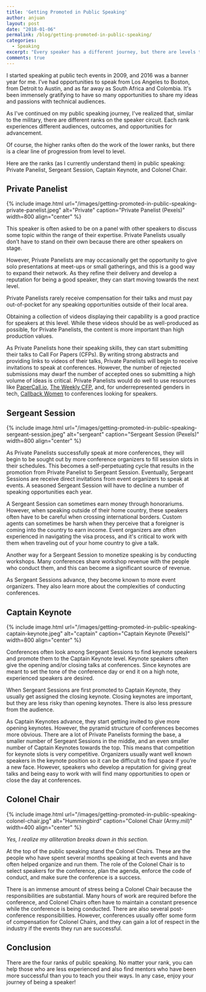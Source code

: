 ```yaml
---
title: 'Getting Promoted in Public Speaking'
author: anjuan
layout: post
date: "2018-01-06"
permalink: /blog/getting-promoted-in-public-speaking/
categories:
  - Speaking
excerpt: "Every speaker has a different journey, but there are levels to public speaking that almost everyone has to navigate."
comments: true
---
```


I started speaking at public tech events in 2009, and 2016 was a banner year for me. I’ve had opportunities to speak from Los Angeles to Boston, from Detroit to Austin, and as far away as South Africa and Colombia. It's been immensely gratifying to have so many opportunities to share my ideas and passions with technical audiences.

As I've continued on my public speaking journey, I've realized that, similar to the military, there are different ranks on the speaker circuit. Each rank experiences different audiences, outcomes, and opportunities for advancement.

Of course, the higher ranks often do the work of the lower ranks, but there is a clear line of progression from level to level.

Here are the ranks (as I currently understand them) in public speaking: Private Panelist, Sergeant Session, Captain Keynote, and Colonel Chair.

## Private Panelist

{% include image.html url="/images/getting-promoted-in-public-speaking-private-panelist.jpeg" alt="Private" caption="Private Panelist (Pexels)" width=800 align="center" %}

This speaker is often asked to be on a panel with other speakers to discuss some topic within the range of their expertise. Private Panelists usually don’t have to stand on their own because there are other speakers on stage.

However, Private Panelists are may occasionally get the opportunity to give solo presentations at meet-ups or small gatherings, and this is a good way to expand their network. As they refine their delivery and develop a reputation for being a good speaker, they can start moving towards the next level. 

Private Panelists rarely receive compensation for their talks and must pay out-of-pocket for any speaking opportunities outside of their local area.

Obtaining a collection of videos displaying their capability is a good practice for speakers at this level. While these videos should be as well-produced as possible, for Private Panelists, the content is more important than high production values.

As Private Panelists hone their speaking skills, they can start submitting their talks to Call For Papers (CFPs). By writing strong abstracts and providing links to videos of their talks, Private Panelists will begin to receive invitations to speak at conferences. However, the number of rejected submissions may dwarf the number of accepted ones so submitting a high volume of ideas is critical. Private Panelists would do well to use resources like [PaperCall.io](https://www.papercall.io/), [The Weekly CFP](http://theweeklycfp.com/), and, for underrepresented genders in tech, [Callback Women](http://www.callbackwomen.com/) to conferences looking for speakers.


## Sergeant Session

{% include image.html url="/images/getting-promoted-in-public-speaking-sergeant-session.jpeg" alt="sergeant" caption="Sergeant Session (Pexels)" width=800 align="center" %}

As Private Panelists successfully speak at more conferences, they will begin to be sought out by more conference organizers to fill session slots in their schedules. This becomes a self-perpetuating cycle that results in the promotion from Private Panelist to Sergeant Session. Eventually, Sergeant Sessions are receive direct invitations from event organizers to speak at events. A seasoned Sergeant Session will have to decline a number of speaking opportunities each year.

A Sergeant Session can sometimes earn money through honorariums. However, when speaking outside of their home country, these speakers often have to be careful when crossing international borders. Custom agents can sometimes be harsh when they perceive that a foreigner is coming into the country to earn income. Event organizers are often experienced in navigating the visa process, and it's critical to work with them when traveling out of your home country to give a talk.

Another way for a Sergeant Session to monetize speaking is by conducting workshops. Many conferences share workshop revenue with the people who conduct them, and this can become a significant source of revenue.

As Sergeant Sessions advance, they become known to more event organizers. They also learn more about the complexities of conducting conferences.

## Captain Keynote 

{% include image.html url="/images/getting-promoted-in-public-speaking-captain-keynote.jpeg" alt="captain" caption="Captain Keynote (Pexels)" width=800 align="center" %}

Conferences often look among Sergeant Sessions to find keynote speakers and promote them to the Captain Keynote level. Keynote speakers often give the opening and/or closing talks at conferences. Since keynotes are meant to set the tone of the conference day or end it on a high note, experienced speakers are desired.

When Sergeant Sessions are first promoted to Captain Keynote, they usually get assigned the closing keynote. Closing keynotes are important, but they are less risky than opening keynotes. There is also less pressure from the audience.

As Captain Keynotes advance, they start getting invited to give more opening keynotes. However, the pyramid structure of conferences becomes more obvious. There are a lot of Private Panelists forming the base, a smaller number of Sergeant Sessions in the middle, and an even smaller number of Captain Keynotes towards the top. This means that competition for keynote slots is very competitive. Organizers usually want well known speakers in the keynote position so it can be difficult to find space if you’re a new face. However, speakers who develop a reputation for giving great talks and being easy to work with will find many opportunities to open or close the day at conferences.


## Colonel Chair

{% include image.html url="/images/getting-promoted-in-public-speaking-colonel-chair.jpg" alt="Hummingbird" caption="Colonel Chair (Army.mil)" width=400 align="center" %}

*Yes, I realize my alliteration breaks down in this section.*

At the top of the public speaking stand the Colonel Chairs. These are the people who have spent several months speaking at tech events and have often helped organize and run them. The role of the Colonel Chair is to select speakers for the conference, plan the agenda, enforce the code of conduct, and make sure the conference is a success.

There is an immense amount of stress being a Colonel Chair because the responsibilities are substantial. Many hours of work are required before the conference, and Colonel Chairs often have to maintain a constant presence while the conference is being conducted. There are also several post-conference responsibilities. However, conferences usually offer some form of compensation for Colonel Chairs, and they can gain a lot of respect in the industry if the events they run are successful.


## Conclusion

There are the four ranks of public speaking. No matter your rank, you can help those who are less experienced and also find mentors who have been more successful than you to teach you their ways. In any case, enjoy your journey of being a speaker!